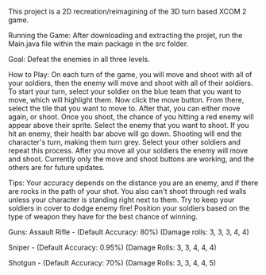 This project is a 2D recreation/reimagining of the 3D turn based XCOM 2 game.

Running the Game:
After downloading and extracting the projet, run the Main.java file within the main package in the src folder.

Goal:
Defeat the enemies in all three levels.

How to Play:
On each turn of the game, you will move and shoot with all of your soldiers, then the enemy will move and shoot with all of their soldiers. To start your turn, select
your soldier on the blue team that you want to move, which will highlight them. Now click the move button. From there, select the tile that you want to move to. 
After that, you can either move again, or shoot. Once you shoot, the chance of you hitting a red enemy will appear above their sprite. Select
the enemy that you want to shoot. If you hit an enemy, their health bar above will go down. Shooting will end the character's turn, making them turn grey. 
Select your other soldiers and repeat this process. After you move all your soldiers the enemy will move and shoot. Currently only the move and shoot buttons are working,
and the others are for future updates.

Tips:
Your accuracy depends on the distance you are an enemy, and if there are rocks in the path of your shot. You also can't shoot through red walls
unless your character is standing right next to them. Try to keep your soldiers in cover to dodge enemy fire! Position your soldiers based on
the type of weapon they have for the best chance of winning.

Guns:
Assault Rifle - 
(Default Accuracy: 80%)
(Damage rolls: 3, 3, 3, 4, 4)

Sniper -
(Default Accuracy: 0.95%)
(Damage Rolls: 3, 3, 4, 4, 4)

Shotgun - 
(Default Accuracy: 70%)
(Damage Rolls: 3, 3, 4, 4, 5)



